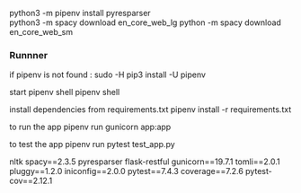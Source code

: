 



python3 -m pipenv install pyresparser   
python3 -m spacy download en_core_web_lg
python -m spacy download en_core_web_sm


### Runnner
if pipenv is not found :
sudo -H pip3 install -U pipenv

start pipenv shell
pipenv shell

install dependencies from requirements.txt
pipenv install -r requirements.txt

to run the app 
pipenv run gunicorn app:app

to test the app 
pipenv run pytest test_app.py 



nltk
spacy==2.3.5
pyresparser
flask-restful
gunicorn==19.7.1
tomli==2.0.1
pluggy==1.2.0
iniconfig==2.0.0 
pytest==7.4.3
coverage==7.2.6
pytest-cov==2.12.1